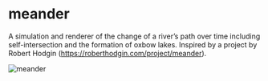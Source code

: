 # meander
A simulation and renderer of the change of a river’s path over time including self-intersection and the formation of oxbow lakes. Inspired by a project by Robert Hodgin (https://roberthodgin.com/project/meander).

![meander](https://github.com/user-attachments/assets/c47faa0d-cddc-4f40-99a0-1acef35b27ba)
